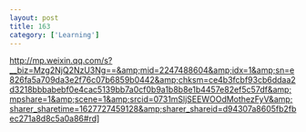 ```yaml
---
layout: post
title: 163
category: ['Learning']
---
```


http://mp.weixin.qq.com/s?__biz=Mzg2NjQ2NzU3Ng==&amp;mid=2247488604&amp;idx=1&amp;sn=e826fa5a709da3e2f76c07b6859b0442&amp;chksm=ce4b3fcbf93cb6ddaa2d3218bbbabebf0e4cac5139bb7a0cf0b9a1b8b8e1b4457e82ef5c57df&amp;mpshare=1&amp;scene=1&amp;srcid=0731mSljSEEWOOdMothezFyV&amp;sharer_sharetime=1627727459128&amp;sharer_shareid=d94307a8605fb2fbec271a8d8c5a0a86#rd]


